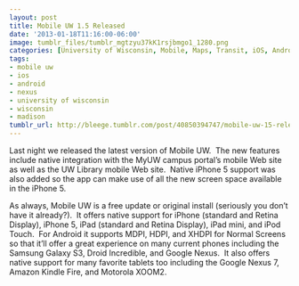 ```yaml
---
layout: post
title: Mobile UW 1.5 Released
date: '2013-01-18T11:16:00-06:00'
image: tumblr_files/tumblr_mgtzyu37kK1rsjbmgo1_1280.png
categories: [University of Wisconsin, Mobile, Maps, Transit, iOS, Android]
tags:
- mobile uw
- ios
- android
- nexus
- university of wisconsin
- wisconsin
- madison
tumblr_url: http://bleege.tumblr.com/post/40850394747/mobile-uw-15-released-last-night-we-released
---
```


Last night we released the latest version of Mobile UW.  The new features include native integration with the MyUW campus portal’s mobile Web site as well as the UW Library mobile Web site.  Native iPhone 5 support was also added so the app can make use of all the new screen space available in the iPhone 5.

As always, Mobile UW is a free update or original install (seriously you don’t have it already?).  It offers native support for iPhone (standard and Retina Display), iPhone 5, iPad (standard and Retina Display), iPad mini, and iPod Touch.  For Android it supports MDPI, HDPI, and XHDPI for Normal Screens so that it’ll offer a great experience on many current phones including the Samsung Galaxy S3, Droid Incredible, and Google Nexus.  It also offers native support for many favorite tablets too including the Google Nexus 7, Amazon Kindle Fire, and Motorola XOOM2.
